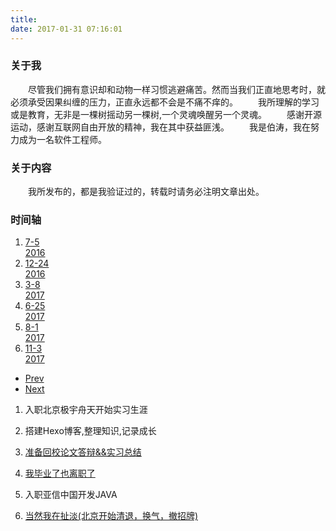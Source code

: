 ```yaml
---
title: 
date: 2017-01-31 07:16:01
---
```


<link rel="stylesheet" type="text/css" href="../timeline/css/main.css" />
<link rel="stylesheet" type="text/css" href="../timeline/css/style.css">

### 关于我
　　尽管我们拥有意识却和动物一样习惯逃避痛苦。然而当我们正直地思考时，就必须承受因果纠缠的压力，正直永远都不会是不痛不痒的。
　　我所理解的学习或是教育，无非是一棵树摇动另一棵树,一个灵魂唤醒另一个灵魂。
　　感谢开源运动，感谢互联网自由开放的精神，我在其中获益匪浅。
　　我是伯涛，我在努力成为一名软件工程师。
### 关于内容
　　我所发布的，都是我验证过的，转载时请务必注明文章出处。 

### 时间轴

<div id="main"><section class="cd-horizontal-timeline"><div class="timeline"><div class="events-wrapper"><div class="events"><ol><li><a href="#0" data-date="05/07/2016" class="selected">7-5<div class="yearr">2016</div></a></li><li><a href="#0" data-date="24/12/2016">12-24<div class="yearr">2016</div></a></li><li><a href="#0" data-date="08/03/2017">3-8<div class="yearr">2017</div></a></li><li><a href="#0" data-date="25/06/2017">6-25<div class="yearr">2017</div></a></li><li><a href="#0" data-date="01/08/2017">8-1<div class="yearr">2017</div></a></li><li><a href="#0" data-date="03/11/2017">11-3<div class="yearr">2017</div></a></li></ol><span class="filling-line" aria-hidden="true"></span></div></div><ul class="cd-timeline-navigation"><li><a href="#0" class="prev inactive">Prev</a></li><li><a href="#0" class="next">Next</a></li></ul></div><div class="events-content"><ol><li class="selected" data-date="05/07/2016"><p>入职北京极宇舟天开始实习生涯</p></li><li data-date="24/12/2016"><p>搭建Hexo博客,整理知识,记录成长</p></li><li data-date="08/03/2017"><p><a href="http://imbotao.top/2017/03/08/safe-and-sound/">准备回校论文答辩&&实习总结</a></p></li><li data-date="25/06/2017"><p><a href="http://imbotao.top/2017/06/25/graduated-and-quit/">我毕业了也离职了</a></p></li><li data-date="01/08/2017"><p>入职亚信中国开发JAVA</p></li><li data-date="03/11/2017"><p><a href="http://imbotao.top/2017/11/03/talk-nonsense/">当然我在扯淡(北京开始清退，换气，撤招牌)</a></p></li></ol></div></section></div>

<script src="http://apps.bdimg.com/libs/jquery/2.1.1/jquery.min.js"></script>
<script src="../timeline/js/jquery.mobile.custom.min.js"></script>
<script src="../timeline/js/main.js"></script>